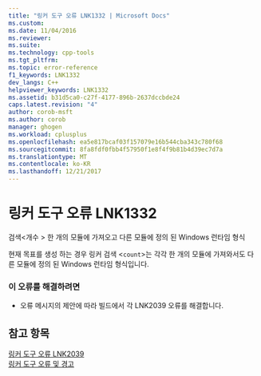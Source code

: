 ```yaml
---
title: "링커 도구 오류 LNK1332 | Microsoft Docs"
ms.custom: 
ms.date: 11/04/2016
ms.reviewer: 
ms.suite: 
ms.technology: cpp-tools
ms.tgt_pltfrm: 
ms.topic: error-reference
f1_keywords: LNK1332
dev_langs: C++
helpviewer_keywords: LNK1332
ms.assetid: b31d5ca0-c27f-4177-896b-2637dccbde24
caps.latest.revision: "4"
author: corob-msft
ms.author: corob
manager: ghogen
ms.workload: cplusplus
ms.openlocfilehash: ea5e817bcaf03f157079e16b544cba343c780f68
ms.sourcegitcommit: 8fa8fdf0fbb4f57950f1e8f4f9b81b4d39ec7d7a
ms.translationtype: MT
ms.contentlocale: ko-KR
ms.lasthandoff: 12/21/2017
---
```

# <a name="linker-tools-error-lnk1332"></a>링커 도구 오류 LNK1332
검색\<개수 > 한 개의 모듈에 가져오고 다른 모듈에 정의 된 Windows 런타임 형식  
  
 현재 목표를 생성 하는 경우 링커 검색 <`count`>는 각각 한 개의 모듈에 가져와서도 다른 모듈에 정의 된 Windows 런타임 형식입니다.  
  
### <a name="to-correct-this-error"></a>이 오류를 해결하려면  
  
-   오류 메시지의 제안에 따라 빌드에서 각 LNK2039 오류를 해결합니다.  
  
## <a name="see-also"></a>참고 항목  
 [링커 도구 오류 LNK2039](../../error-messages/tool-errors/linker-tools-error-lnk2039.md)   
 [링커 도구 오류 및 경고](../../error-messages/tool-errors/linker-tools-errors-and-warnings.md)